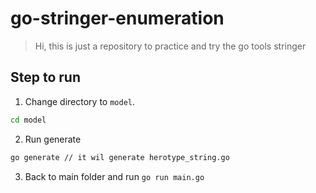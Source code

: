 # go-stringer-enumeration

> Hi, this is just a repository to practice and try the go tools stringer

## Step to run

1. Change directory to `model`.

```bash
cd model
```

2. Run generate

```bash
go generate // it wil generate herotype_string.go
```

3. Back to main folder and run `go run main.go`
